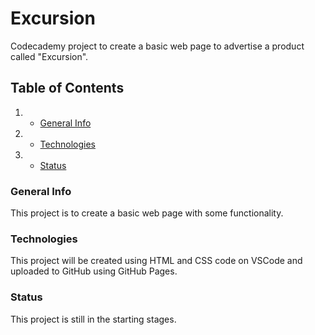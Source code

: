 # Excursion
Codecademy project to create a basic web page to advertise a product called "Excursion".

## Table of Contents
1. * [General Info](#general-info)
2. * [Technologies](#technologies)
3. * [Status](status)

### General Info
This project is to create a basic web page with some functionality.

### Technologies
This project will be created using HTML and CSS code on VSCode and uploaded to GitHub using GitHub Pages.

### Status 
This project is still in the starting stages.